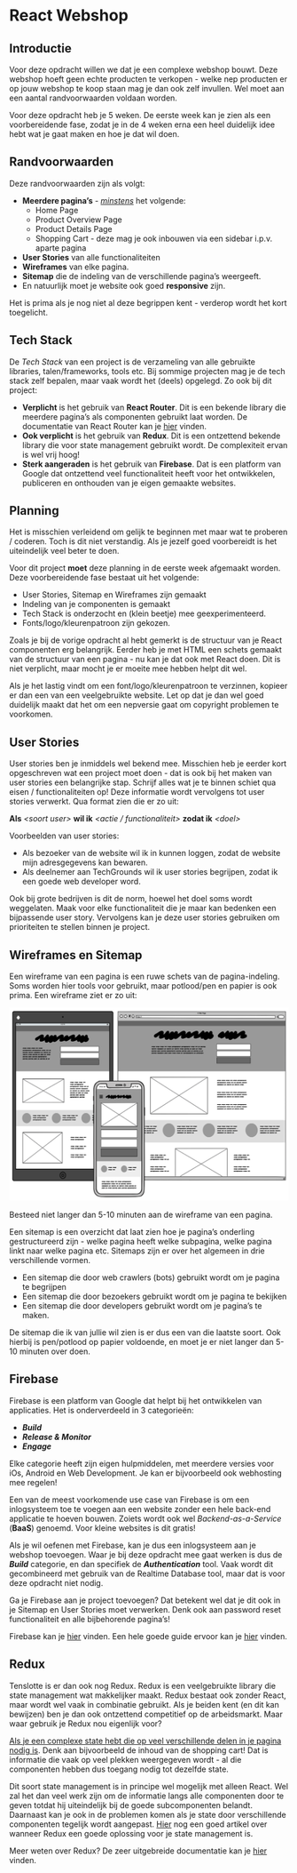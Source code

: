 
# **React Webshop**



## **Introductie**

Voor deze opdracht willen we dat je een complexe webshop bouwt. Deze webshop hoeft geen echte producten te verkopen - welke nep producten er op jouw webshop te koop staan mag je dan ook zelf invullen. Wel moet aan een aantal randvoorwaarden voldaan worden.

Voor deze opdracht heb je 5 weken. De eerste week kan je zien als een voorbereidende fase, zodat je in de 4 weken erna een heel duidelijk idee hebt wat je gaat maken en hoe je dat wil doen.



## **Randvoorwaarden**

Deze randvoorwaarden zijn als volgt:

* **Meerdere pagina’s** - _<span style="text-decoration:underline;">minstens</span>_ het volgende:
    * Home Page
    * Product Overview Page
    * Product Details Page
    * Shopping Cart - deze mag je ook inbouwen via een sidebar i.p.v. aparte pagina 
* **User Stories** van alle functionaliteiten
* **Wireframes** van elke pagina.
* **Sitemap** die de indeling van de verschillende pagina’s weergeeft.
* En natuurlijk moet je website ook goed **responsive** zijn.

Het is prima als je nog niet al deze begrippen kent - verderop wordt het kort toegelicht.


## **Tech Stack**

De _Tech Stack_ van een project is de verzameling van alle gebruikte libraries, talen/frameworks, tools etc. Bij sommige projecten mag je de tech stack zelf bepalen, maar vaak wordt het (deels) opgelegd. Zo ook bij dit project:

* **Verplicht** is het gebruik van **React Router**. Dit is een bekende library die meerdere pagina’s als componenten gebruikt laat worden. De documentatie van React Router kan je [hier](https://reactrouter.com/) vinden.
* **Ook verplicht** is het gebruik van **Redux**. Dit is een ontzettend bekende library die voor state management gebruikt wordt. De complexiteit ervan is wel vrij hoog!
* **Sterk aangeraden** is het gebruik van **Firebase**. Dat is een platform van Google dat ontzettend veel functionaliteit heeft voor het ontwikkelen, publiceren en onthouden van je eigen gemaakte websites.



## **Planning**

Het is misschien verleidend om gelijk te beginnen met maar wat te proberen / coderen. Toch is dit niet verstandig. Als je jezelf goed voorbereidt is het uiteindelijk veel beter te doen.

Voor dit project **moet** deze planning in de eerste week afgemaakt worden. Deze voorbereidende fase bestaat uit het volgende:

* User Stories, Sitemap en Wireframes zijn gemaakt
* Indeling van je componenten is gemaakt
* Tech Stack is onderzocht en (klein beetje) mee geexperimenteerd.
* Fonts/logo/kleurenpatroon zijn gekozen.

Zoals je bij de vorige opdracht al hebt gemerkt is de structuur van je React componenten erg belangrijk. Eerder heb je met HTML een schets gemaakt van de structuur van een pagina - nu kan je dat ook met React doen. Dit is niet verplicht, maar mocht je er moeite mee hebben helpt dit wel.

Als je het lastig vindt om een font/logo/kleurenpatroon te verzinnen, kopieer er dan een van een veelgebruikte website. Let op dat je dan wel goed duidelijk maakt dat het om een nepversie gaat om copyright problemen te voorkomen.



## **User Stories**

User stories ben je inmiddels wel bekend mee. Misschien heb je eerder kort opgeschreven wat een project moet doen - dat is ook bij het maken van user stories een belangrijke stap. Schrijf alles wat je te binnen schiet qua eisen / functionaliteiten op! Deze informatie wordt vervolgens tot user stories verwerkt. Qua format zien die er zo uit:

**Als** _&lt;soort user>_ **wil ik** _&lt;actie / functionaliteit>_ **zodat ik** _&lt;doel>_

Voorbeelden van user stories:

* Als bezoeker van de website wil ik in kunnen loggen, zodat de website mijn adresgegevens kan bewaren.
* Als deelnemer aan TechGrounds wil ik user stories begrijpen, zodat ik een goede web developer word.

Ook bij grote bedrijven is dit de norm, hoewel het doel soms wordt weggelaten. Maak voor elke functionaliteit die je maar kan bedenken een bijpassende user story. Vervolgens kan je deze user stories gebruiken om prioriteiten te stellen binnen je project. 



## **Wireframes en Sitemap**

Een wireframe van een pagina is een ruwe schets van de pagina-indeling. Soms worden hier tools voor gebruikt, maar potlood/pen en papier is ook prima. Een wireframe ziet er zo uit:

![image](images/image1.png)

Besteed niet langer dan 5-10 minuten aan de wireframe van een pagina.

Een sitemap is een overzicht dat laat zien hoe je pagina’s onderling gestructureerd zijn - welke pagina heeft welke subpagina, welke pagina linkt naar welke pagina etc. Sitemaps zijn er over het algemeen in drie verschillende vormen.

* Een sitemap die door web crawlers (bots) gebruikt wordt om je pagina te begrijpen
* Een sitemap die door bezoekers gebruikt wordt om je pagina te bekijken
* Een sitemap die door developers gebruikt wordt om je pagina’s te maken.

De sitemap die ik van jullie wil zien is er dus een van die laatste soort. Ook hierbij is pen/potlood op papier voldoende, en moet je er niet langer dan 5-10 minuten over doen.



## **Firebase**

Firebase is een platform van Google dat helpt bij het ontwikkelen van applicaties. Het is onderverdeeld in 3 categorieën:

* **_Build_**
* **_Release & Monitor_**
* **_Engage_**

Elke categorie heeft zijn eigen hulpmiddelen, met meerdere versies voor iOs, Android en Web Development. Je kan er bijvoorbeeld ook webhosting mee regelen!

Een van de meest voorkomende use case van Firebase is om een inlogsysteem toe te voegen aan een website zonder een hele back-end applicatie te hoeven bouwen. Zoiets wordt ook wel _Backend-as-a-Service_ (**BaaS**) genoemd. Voor kleine websites is dit gratis!

Als je wil oefenen met Firebase, kan je dus een inlogsysteem aan je webshop toevoegen. Waar je bij deze opdracht mee gaat werken is dus de **_Build_** categorie, en dan specifiek de **_Authentication_** tool. Vaak wordt dit gecombineerd met gebruik van de Realtime Database tool, maar dat is voor deze opdracht niet nodig.

Ga je Firebase aan je project toevoegen? Dat betekent wel dat je dit ook in je Sitemap en User Stories moet verwerken. Denk ook aan password reset functionaliteit en alle bijbehorende pagina’s!

Firebase kan je [hier](https://firebase.google.com/) vinden. Een hele goede guide ervoor kan je [hier](https://www.freecodecamp.org/news/react-firebase-authentication-and-crud-operations/) vinden.



## **Redux**

Tenslotte is er dan ook nog Redux. Redux is een veelgebruikte library die state management wat makkelijker maakt. Redux bestaat ook zonder React, maar wordt wel vaak in combinatie gebruikt. Als je beiden kent (en dit kan bewijzen) ben je dan ook ontzettend competitief op de arbeidsmarkt. Maar waar gebruik je Redux nou eigenlijk voor?

<span style="text-decoration:underline;">Als je een complexe state hebt die op veel verschillende delen in je pagina nodig is</span>. Denk aan bijvoorbeeld de inhoud van de shopping cart! Dat is informatie die vaak op veel plekken weergegeven wordt - al die componenten hebben dus toegang nodig tot dezelfde state.

Dit soort state management is in principe wel mogelijk met alleen React. Wel zal het dan veel werk zijn om de informatie langs alle componenten door te geven totdat hij uiteindelijk bij de goede subcomponenten belandt. Daarnaast kan je ook in de problemen komen als je state door verschillende componenten tegelijk wordt aangepast. [Hier](https://medium.com/@fastphrase/when-to-use-redux-f0aa70b5b1e2) nog een goed artikel over wanneer Redux een goede oplossing voor je state management is.

Meer weten over Redux? De zeer uitgebreide documentatie kan je [hier](https://redux.js.org/) vinden.
